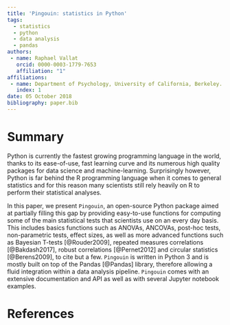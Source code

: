 ```yaml
---
title: 'Pingouin: statistics in Python'
tags:
  - statistics
  - python
  - data analysis
  - pandas
authors:
 - name: Raphael Vallat
   orcid: 0000-0003-1779-7653
   affiliation: "1"
affiliations:
 - name: Department of Psychology, University of California, Berkeley.
   index: 1
date: 05 October 2018
bibliography: paper.bib
---
```


# Summary

Python is currently the fastest growing programming language in the world, thanks to its ease-of-use, fast learning curve and its numerous high quality packages for data science and machine-learning. Surprisingly however, Python is far behind the R programming language when it comes to general statistics and for this reason many scientists still rely heavily on R to perform their statistical analyses.

In this paper, we present ``Pingouin``, an open-source Python package aimed at partially filling this gap by providing easy-to-use functions for computing some of the main statistical tests that scientists use on an every day basis. This includes basics functions such as ANOVAs, ANCOVAs, post-hoc tests, non-parametric tests, effect sizes, as well as more advanced functions such as Bayesian T-tests [@Rouder2009], repeated measures correlations [@Bakdash2017], robust correlations [@Pernet2012] and circular statistics [@Berens2009], to cite but a few. ``Pingouin`` is written in Python 3 and is mostly built on top of the Pandas [@Pandas] library, therefore allowing a fluid integration within a data analysis pipeline. ``Pingouin`` comes with an extensive documentation and API as well as with several Jupyter notebook examples.

# References
